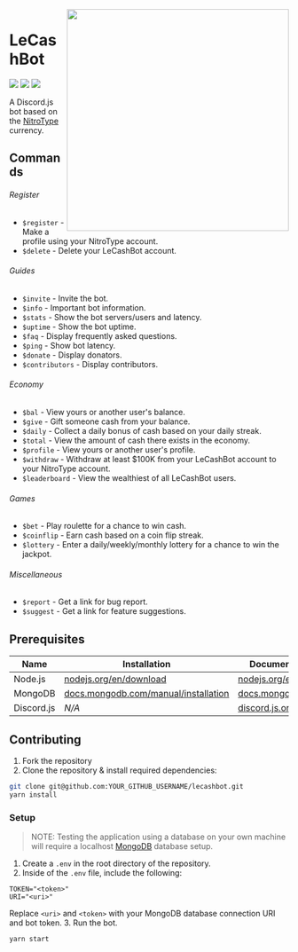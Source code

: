 <img align="right" width="400" src="https://cdn.discordapp.com/attachments/689241653516435495/726905204351696946/lecashbot.png" />
<h1>LeCashBot</h1>
<p>
  <img src="https://img.shields.io/discord/689241652916912138?style=flat">
  <img src="https://github.com/TheTypingMatch/lecashbot/workflows/Build/badge.svg">
  <img src="https://github.com/TheTypingMatch/lecashbot/workflows/Test/badge.svg">
</p>
<p>
  A Discord.js bot based on the <a href="https://www.nitrotype.com/">NitroType</a> currency.
</p>

## Commands

###### Register
- `$register` - Make a profile using your NitroType account.
- `$delete` - Delete your LeCashBot account.

###### Guides
- `$invite` - Invite the bot.
- `$info` - Important bot information.
- `$stats` - Show the bot servers/users and latency.
- `$uptime`  - Show the bot uptime.
- `$faq`  - Display frequently asked questions.
- `$ping`  - Show bot latency.
- `$donate`  - Display donators.
- `$contributors`  - Display contributors.

###### Economy
- `$bal` - View yours or another user's balance.
- `$give` - Gift someone cash from your balance.
- `$daily`  - Collect a daily bonus of cash based on your daily streak.
- `$total`  - View the amount of cash there exists in the economy.
- `$profile` - View yours or another user's profile.
- `$withdraw` - Withdraw at least $100K from your LeCashBot account to your NitroType account.
- `$leaderboard`  - View the wealthiest of all LeCashBot users.

###### Games
- `$bet` - Play roulette for a chance to win cash.
- `$coinflip`  - Earn cash based on a coin flip streak.
- `$lottery` - Enter a daily/weekly/monthly lottery for a chance to win the jackpot.

###### Miscellaneous
- `$report` - Get a link for bug report.
- `$suggest` - Get a link for feature suggestions.

## Prerequisites
| Name | Installation | Documentation |
| --- | --- | --- |
| Node.js | [nodejs.org/en/download](https://nodejs.org/en/download/) | [nodejs.org/en/docs](https://nodejs.org/en/docs/) |
| MongoDB | [docs.mongodb.com/manual/installation](https://docs.mongodb.com/manual/installation/) | [docs.mongodb.com](https://docs.mongodb.com/) |
| Discord.js | *N/A* | [discord.js.org/#/docs](https://discord.js.org/#/docs/main/master/general/Welcome) |

## Contributing
1. Fork the repository
2. Clone the repository & install required dependencies:
```bash
git clone git@github.com:YOUR_GITHUB_USERNAME/lecashbot.git
yarn install
```

### Setup
> NOTE: Testing the application using a database on your own machine will require a localhost [MongoDB](https://www.mongodb.com/cloud/atlas) database setup.

1. Create a `.env` in the root directory of the repository.
2. Inside of the `.env` file, include the following:
```
TOKEN="<token>"
URI="<uri>"
```
Replace `<uri>` and `<token>` with your MongoDB database connection URI and bot token.
3. Run the bot.
```bash
yarn start
```
